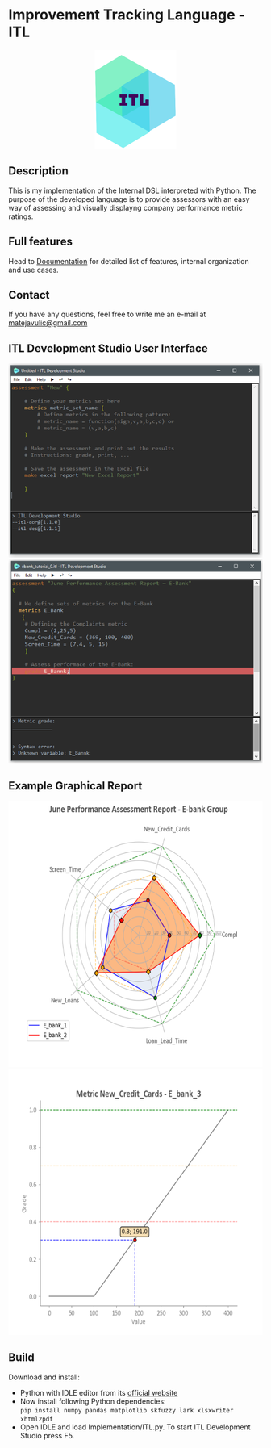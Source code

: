 # Improvement Tracking Language - ITL

<p align="center">
  <img width="162px" height="195px" src="https://raw.githubusercontent.com/matejavulic/improvement-tracking-language/master/Resources/itl.png">
</p>

## Description
This is my implementation of the Internal DSL interpreted with Python. The purpose of the developed language is to provide assessors with an easy way of assessing and visually displayng company performance metric ratings.

## Full features
Head to [Documentation](https://matejavulic.github.io/) for detailed list of features, internal organization and use cases.

## Contact
If you have any questions, feel free to write me an e-mail at matejavulic@gmail.com

## ITL Development Studio User Interface 
<p align="center">
  <img src="https://raw.githubusercontent.com/matejavulic/improvement-tracking-language/master/Resources/ide11.png">
  <img src="https://raw.githubusercontent.com/matejavulic/improvement-tracking-language/master/Resources/ide2.png">
</p>

## Example Graphical Report
<p align="center">
  <img width="686px" height="528px" src="https://raw.githubusercontent.com/matejavulic/improvement-tracking-language/master/Resources/report1.png">
  <img width="686px" height="528px" src="https://raw.githubusercontent.com/matejavulic/improvement-tracking-language/master/Resources/report2.png">
</p>

## Build
Download and install:  
- Python with IDLE editor from its [official website](https://www.python.org/downloads/)
- Now install following Python dependencies:  
    `pip install numpy pandas matplotlib skfuzzy lark xlsxwriter xhtml2pdf`
- Open IDLE and load Implementation/ITL.py. To start ITL Development Studio press F5.
